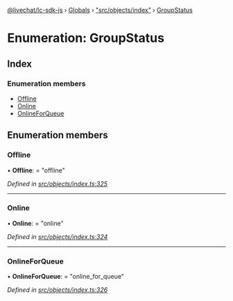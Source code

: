 [@livechat/lc-sdk-js](../README.md) › [Globals](../globals.md) › ["src/objects/index"](../modules/_src_objects_index_.md) › [GroupStatus](_src_objects_index_.groupstatus.md)

# Enumeration: GroupStatus

## Index

### Enumeration members

* [Offline](_src_objects_index_.groupstatus.md#offline)
* [Online](_src_objects_index_.groupstatus.md#online)
* [OnlineForQueue](_src_objects_index_.groupstatus.md#onlineforqueue)

## Enumeration members

###  Offline

• **Offline**: = "offline"

*Defined in [src/objects/index.ts:325](https://github.com/livechat/lc-sdk-js/blob/ce4846a/src/objects/index.ts#L325)*

___

###  Online

• **Online**: = "online"

*Defined in [src/objects/index.ts:324](https://github.com/livechat/lc-sdk-js/blob/ce4846a/src/objects/index.ts#L324)*

___

###  OnlineForQueue

• **OnlineForQueue**: = "online_for_queue"

*Defined in [src/objects/index.ts:326](https://github.com/livechat/lc-sdk-js/blob/ce4846a/src/objects/index.ts#L326)*
